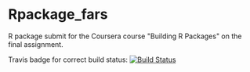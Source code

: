# Rpackage_fars
R package submit for the Coursera course "Building R Packages" on the final assignment.

Travis badge for correct build status:
[![Build Status](https://travis-ci.org/FunWithForest/Rpackage_fars.svg?branch=master)](https://travis-ci.org/FunWithForest/Rpackage_fars)

